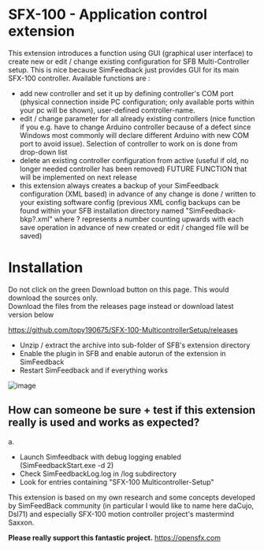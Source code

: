 # SFX-100 - Application control extension
This extension introduces a function using GUI (graphical user interface) to create new or edit / change existing configuration for SFB
Multi-Controller setup. This is nice because SimFeedback just provides GUI for its main SFX-100 controller. Available functions are :
- add new controller and set it up by defining controller's COM port (physical connection inside PC configuration; only available ports
  within your pc will be shown), user-defined controller-name.
- edit / change parameter for all already existing controllers (nice function if you e.g. have to change Arduino controller because of a
  defect since Windows most commonly will declare different Arduino with new COM port to avoid issue). Selection of controller to work on
  is done from drop-down list
- delete an existing controller configuration from active (useful if old, no longer needed controller has been removed)
FUTURE FUNCTION that will be implemented on next release
- this extension always creates a backup of your SimFeedback configuration (XML based) in advance of any change is done / written to your
  existing software config (previous XML config backups can be found within your SFB installation directory named "SimFeedback-bkp?.xml"
  where ? represents a number counting upwards with each save operation in advance of new created or edit / changed file will be saved) 
  

# Installation  
Do not click on the green Download button on this page. This would download the sources only.  
Download the files from the releases page instead or download latest version below 

https://github.com/topy190675/SFX-100-MulticontrollerSetup/releases

- Unzip / extract the archive into sub-folder of SFB's extension directory
- Enable the plugin in SFB and enable autorun of the extension in SimFeedback
- Restart SimFeedback and if everything works 

![image](https://github.com/topy190675/SFX-100-MulticontrollerSetup/blob/main/doc/ExtensionUsage.png?raw=true|width=200)


## How can someone be sure + test if this extension really is used and works as expected?
a.
- Launch Simfeedback with debug logging enabled (SimFeedbackStart.exe -d 2)
- Check SimFeedbackLog.log in /log subdirectory 
- Look for entries containing "SFX-100 Multicontroller-Setup"

This extension is based on my own research and some concepts developed by SimFeedBack community (in particular I would like
to name here daCujo, Dsl71) and especially SFX-100 motion controller project's mastermind Saxxon.

**Please really support this fantastic project.**
https://opensfx.com

